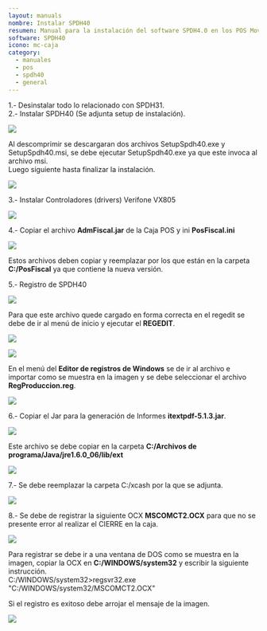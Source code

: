 ```yaml
---
layout: manuals
nombre: Instalar SPDH40
resumen: Manual para la instalación del software SPDH4.0 en los POS Movistar.
software: SPDH40
icono: mc-caja
category:
  - manuales
  - pos
  - spdh40
  - general
---
```

1.- Desinstalar todo lo relacionado con SPDH31.<br>
2.- Instalar SPDH40 (Se adjunta setup de instalación).

<p class="centrado"><a href="{{site.baseurl}}/docs/manuales/download/spdh32bits.rar" class="link external" download><img src="{{site.baseurl}}/docs/manuales/img/spdh40/1.png"></a></p>

Al descomprimir se descargaran dos archivos SetupSpdh40.exe y SetupSpdh40.msi, se debe ejecutar SetupSpdh40.exe ya que este invoca al archivo msi.<br>
Luego siguiente hasta finalizar la instalación.

<p class="centrado"><img src="{{site.baseurl}}/docs/manuales/img/spdh40/2.png"></p>

3.- Instalar Controladores (drivers) Verifone VX805

<p class="centrado"><a href="{{site.baseurl}}/docs/manuales/download/VeriFoneUSBUARTDriver_Vx1.0.0.37_Build2.rar" class="link external" download><img src="{{site.baseurl}}/docs/manuales/img/spdh40/10.png"></a></p>

4.- Copiar el archivo **AdmFiscal.jar** de la Caja POS y ini **PosFiscal.ini**

<p class="centrado"><img src="{{site.baseurl}}/docs/manuales/img/spdh40/11.png"></p>

Estos archivos deben copiar y reemplazar por los que están en la carpeta **C:/PosFiscal** ya que contiene la nueva versión.

5.- Registro de SPDH40

<p class="centrado"><a href="{{site.baseurl}}/docs/manuales/download/RegProduccion.reg" class="link external" download><img src="{{site.baseurl}}/docs/manuales/img/spdh40/3.png"></a></p>

Para que este archivo quede cargado en forma correcta en el regedit se debe de ir al menú de inicio y ejecutar el **REGEDIT**.

<p class="centrado"><img src="{{site.baseurl}}/docs/manuales/img/spdh40/4.png"></p>

<p class="centrado"><img src="{{site.baseurl}}/docs/manuales/img/spdh40/5.png"></p>

En el menú del **Editor de registros de Windows** se de ir al archivo e importar como se muestra en la imagen y se debe seleccionar el archivo **RegProduccion.reg**.

<p class="centrado"><img src="{{site.baseurl}}/docs/manuales/img/spdh40/6.png"></p>

6.- Copiar el Jar para la generación de Informes **itextpdf-5.1.3.jar**.

<p class="centrado"><a href="{{site.baseurl}}/docs/manuales/download/itextpdf-5.1.3.jar" class="link external" download><img src="{{site.baseurl}}/docs/manuales/img/spdh40/12.png"></a></p>

Este archivo se debe copiar en la carpeta **C:/Archivos de programa/Java/jre1.6.0_06/lib/ext**

<p class="centrado"><img src="{{site.baseurl}}/docs/manuales/img/spdh40/13.png"></p>

7.- Se debe reemplazar la carpeta C:/xcash por la que se adjunta.

<p class="centrado"><a href="{{site.baseurl}}/docs/manuales/download/xcash.rar" class="link external" download><img src="{{site.baseurl}}/docs/manuales/img/spdh40/8.png"></a></p>

8.- Se debe de registrar la siguiente OCX **MSCOMCT2.OCX** para que no se presente error al realizar el CIERRE en la caja.

<p class="centrado"><a href="{{site.baseurl}}/docs/manuales/download/MSCOMCT2.OCX" class="link external" download><img src="{{site.baseurl}}/docs/manuales/img/spdh40/7.png"></a></p>

Para registrar se debe ir a una ventana de DOS como se muestra en la imagen, copiar la OCX en **C:/WINDOWS/system32** y escribir la siguiente instrucción.<br>
C:/WINDOWS/system32>regsvr32.exe "C:/WINDOWS/system32/MSCOMCT2.OCX"

Si el registro es exitoso debe arrojar el mensaje de la imagen.

<p class="centrado"><img src="{{site.baseurl}}/docs/manuales/img/spdh40/9.png"></p>